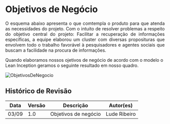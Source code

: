 # Objetivos de Negócio
<p style='text-align: justify;'> O esquema abaixo apresenta o que comtempla o produto para que atenda as necessidades do projeto. Com o intuito de resolver problemas a respeito do objetivo central do projeto: Facilitar a recuperação de informações específicas, a equipe elaborou um cluster com diversas proposituras que envolvem todo o trabalho favorável à pesquisadores e agentes sociais que buscam a facilidade na procura de informações. <p/> 
Quando elaboramos nossos ojetivos de negócio de acordo com o modelo o Lean Inception geramos o seguinte resultado em nosso quadro.

![ObjetivosDeNegocio](https://i.imgur.com/hNDr2DW.png)
## Histórico de Revisão

| Data  | Versão | Descrição | Autor(es) |
|-------|--------|-----------|-----------|
|03/09|1.0|Objetivos de negócio|Lude Ribeiro|